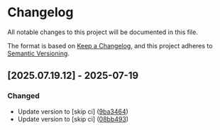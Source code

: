 # Changelog

All notable changes to this project will be documented in this file.

The format is based on [Keep a Changelog](https://keepachangelog.com/en/1.0.0/),
and this project adheres to [Semantic Versioning](https://semver.org/spec/v2.0.0.html).

## [2025.07.19.12] - 2025-07-19

### Changed

* Update version to  [skip ci] ([9ba3464](https://github.com/N6REJ/mod_bearslivesearch/commit/9ba3464))
* Update version to  [skip ci] ([08bb493](https://github.com/N6REJ/mod_bearslivesearch/commit/08bb493))

